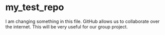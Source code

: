 # my_test_repo

I am changing something in this file.
GitHub allows us to collaborate over the internet. This will be very useful for our group project. 

